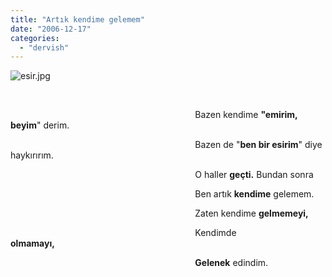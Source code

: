 ```yaml
---
title: "Artık kendime gelemem"
date: "2006-12-17"
categories: 
  - "dervish"
---
```


![esir.jpg](/uploads/2006/12/esir.kucukresim.jpg)

                                                                                      

                                                                           Bazen kendime **"emirim, beyim**" derim.

                                                                           Bazen de "**ben bir esirim**" diye haykırırım.

                                                                           O haller **geçti.** Bundan sonra

                                                                           Ben artık **kendime** gelemem.

                                                                           Zaten kendime **gelmemeyi,**

                                                                           Kendimde **olmamayı,**                              

                                                                           **Gelenek** edindim.
